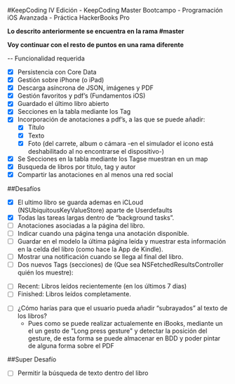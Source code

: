 #KeepCoding IV Edición - KeepCoding Master Bootcampo - Programación iOS Avanzada - Práctica HackerBooks Pro

**Lo descrito anteriormente se encuentra en la rama #master** 

**Voy  continuar con el resto de puntos en una rama diferente**

--
Funcionalidad requerida
- [X] Persistencia con Core Data
- [X] Gestión sobre iPhone (o iPad)
- [X] Descarga asíncrona de JSON, imágenes y PDF
- [X] Gestión favoritos y pdf’s (Fundamentos iOS)
- [X] Guardado el último libro abierto
- [X] Secciones en la tabla mediante los Tag
- [X] Incorporación de anotaciones a pdf’s, a las que se puede añadir:
  * [X] Título
  * [X] Texto
  * [X] Foto (del carrete, album o cámara -en el simulador el icono está deshabilitado al no encontrarse el dispositivo-)
- [X] Se Secciones en la tabla mediante los Tagse muestran en un map
- [X] Busqueda de libros por titulo, tag y autor
- [X] Compartir las anotaciones en al menos una red social

##Desafíos
- [X] El ultimo libro se guarda ademas en iCLoud (NSUbiquitousKeyValueStore) aparte de Userdefaults
- [X] Todas las tareas largas dentro de “background tasks”.
- [ ] Anotaciones asociadas a la página del libro. 
- [ ] Indicar cuando una página tenga una anotación disponible.
- [ ] Guardar en el modelo la última página leída y muestrar esta información en la celda del libro (como hace la App de Kindle).
- [ ] Mostrar una notificación cuando se llega al final del libro.
- [ ] Dos nuevos Tags (secciones) de (Que sea NSFetchedResultsController quién los muestre): 
 * [ ] Recent: Libros leídos recientemente (en los últimos 7 dias)
 * [ ] Finished: Libros leídos completamente.
- [ ] ¿Cómo harías para que el usuario pueda añadir “subrayados” al texto de los libros?
  * Pues como se puede realizar actualemente en iBooks, mediante un el un gesto de "Long press gesture" y detectar la posición del gesture, de esta forma se puede almacenar en BDD y poder pintar de alguna forma sobre el PDF

##Super Desafío
- [ ] Permitir la búsqueda de texto dentro del libro



